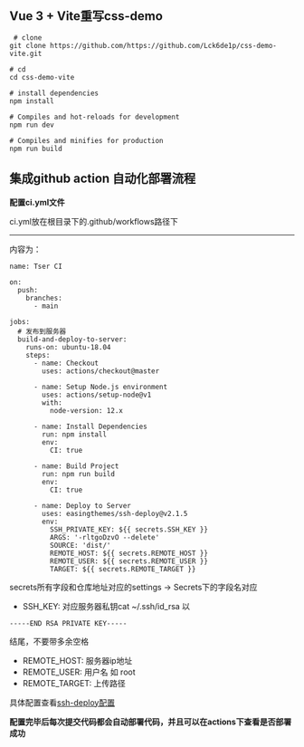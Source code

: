 ## Vue 3 + Vite重写css-demo

``` 
 # clone
git clone https://github.com/https://github.com/Lck6de1p/css-demo-vite.git
```

```
# cd
cd css-demo-vite
```

```
# install dependencies
npm install
```

```
# Compiles and hot-reloads for development
npm run dev
```

```
# Compiles and minifies for production
npm run build
```

## 集成github action 自动化部署流程

**配置ci.yml文件**

ci.yml放在根目录下的.github/workflows路径下

---

内容为：

```
name: Tser CI

on:
  push:
    branches:
      - main

jobs:
  # 发布到服务器
  build-and-deploy-to-server:
    runs-on: ubuntu-18.04
    steps:
      - name: Checkout
        uses: actions/checkout@master

      - name: Setup Node.js environment
        uses: actions/setup-node@v1
        with:
          node-version: 12.x

      - name: Install Dependencies
        run: npm install
        env:
          CI: true

      - name: Build Project
        run: npm run build
        env:
          CI: true

      - name: Deploy to Server
        uses: easingthemes/ssh-deploy@v2.1.5
        env:
          SSH_PRIVATE_KEY: ${{ secrets.SSH_KEY }}
          ARGS: '-rltgoDzvO --delete'
          SOURCE: 'dist/'
          REMOTE_HOST: ${{ secrets.REMOTE_HOST }}
          REMOTE_USER: ${{ secrets.REMOTE_USER }}
          TARGET: ${{ secrets.REMOTE_TARGET }}
```

secrets所有字段和仓库地址对应的settings -> Secrets下的字段名对应

* SSH_KEY: 对应服务器私钥cat ~/.ssh/id_rsa  以
```
-----END RSA PRIVATE KEY-----
 ``` 
结尾，不要带多余空格
* REMOTE_HOST: 服务器ip地址
* REMOTE_USER: 用户名 如 root
* REMOTE_TARGET: 上传路径


具体配置查看[ssh-deploy配置](https://github.com/easingthemes/ssh-deploy)

**配置完毕后每次提交代码都会自动部署代码，并且可以在actions下查看是否部署成功**





  